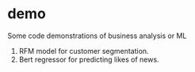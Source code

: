 # demo
Some code demonstrations of business analysis or ML

1. RFM model for customer segmentation.
2. Bert regressor for predicting likes of news.
